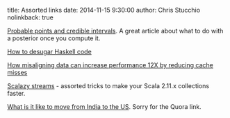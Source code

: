 title: Assorted links
date: 2014-11-15 9:30:00
author: Chris Stucchio
nolinkback: true

[Probable points and credible intervals](http://www.sumsar.net/blog/2014/10/probable-points-and-credible-intervals-part-one/). A great article about what to do with a posterior once you compute it.

[How to desugar Haskell code](http://www.haskellforall.com/2014/10/how-to-desugar-haskell-code.html)

[How misaligning data can increase performance 12X by reducing cache misses](http://danluu.com/3c-conflict/)

[Scalazy streams](https://github.com/ochafik/Scalaxy/tree/master/Streams) - assorted tricks to make your Scala 2.11.x collections faster.

[What is it like to move from India to the US](http://www.quora.com/What-is-it-like-to-move-from-India-to-the-US). Sorry for the Quora link.
